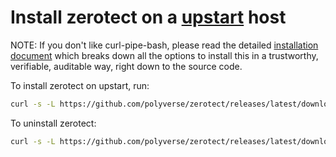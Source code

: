 # Install zerotect on a [upstart](http://upstart.ubuntu.com/) host

NOTE: If you don't like curl-pipe-bash, please read the detailed [installation document](../README.md) which breaks down all the options to install this in a trustworthy, verifiable, auditable way, right down to the source code.

To install zerotect on upstart, run:

```.bash
curl -s -L https://github.com/polyverse/zerotect/releases/latest/download/upstart-install.sh | sh -s <polycorder auth key> [optional nodeid]
```

To uninstall zerotect:

```.bash
curl -s -L https://github.com/polyverse/zerotect/releases/latest/download/upstart-install.sh | sh -s uninstall
```
